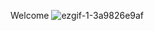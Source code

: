 Welcome
![ezgif-1-3a9826e9af](https://user-images.githubusercontent.com/80095922/173207177-a4d29c20-b695-43d7-93a7-9feb5c643069.gif)
